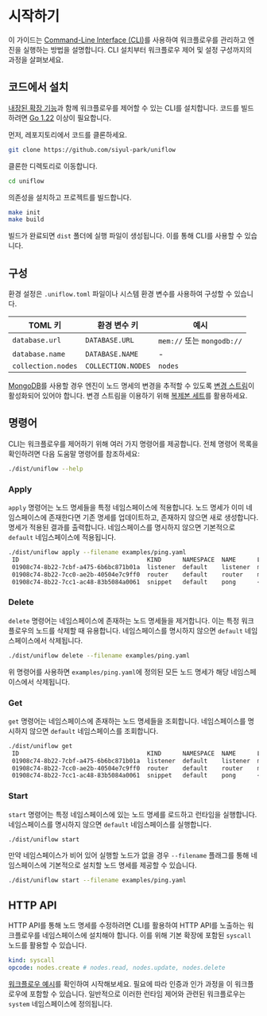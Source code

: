 # 시작하기

이 가이드는 [Command-Line Interface (CLI)](../cmd/README_kr.md)를 사용하여 워크플로우를 관리하고 엔진을 실행하는 방법을 설명합니다. CLI 설치부터 워크플로우 제어 및 설정 구성까지의 과정을 살펴보세요.

## 코드에서 설치

[내장된 확장 기능](../ext/README_kr.md)과 함께 워크플로우를 제어할 수 있는 CLI를 설치합니다. 코드를 빌드하려면 [Go 1.22](https://go.dev/doc/install) 이상이 필요합니다.

먼저, 레포지토리에서 코드를 클론하세요.

```sh
git clone https://github.com/siyul-park/uniflow
```

클론한 디렉토리로 이동합니다.

```sh
cd uniflow
```

의존성을 설치하고 프로젝트를 빌드합니다.

```sh
make init
make build
```

빌드가 완료되면 `dist` 폴더에 실행 파일이 생성됩니다. 이를 통해 CLI를 사용할 수 있습니다.

## 구성

환경 설정은 `.uniflow.toml` 파일이나 시스템 환경 변수를 사용하여 구성할 수 있습니다.

| TOML 키            | 환경 변수 키          | 예시                       |
|--------------------|--------------------|---------------------------|
| `database.url`     | `DATABASE.URL`     | `mem://` 또는 `mongodb://` |
| `database.name`    | `DATABASE.NAME`    | -                         |
| `collection.nodes` | `COLLECTION.NODES` | `nodes`                   |

[MongoDB](https://www.mongodb.com/)를 사용할 경우 엔진이 노드 명세의 변경을 추적할 수 있도록 [변경 스트림](https://www.mongodb.com/docs/manual/changeStreams/)이 활성화되어 있어야 합니다. 변경 스트림을 이용하기 위해 [복제본 세트](https://www.mongodb.com/ko-kr/docs/manual/replication/#std-label-replication)를 활용하세요.

## 명령어

CLI는 워크플로우를 제어하기 위해 여러 가지 명령어를 제공합니다. 전체 명령어 목록을 확인하려면 다음 도움말 명령어를 참조하세요:

```sh
./dist/uniflow --help
```

### Apply

`apply` 명령어는 노드 명세들을 특정 네임스페이스에 적용합니다. 노드 명세가 이미 네임스페이스에 존재한다면 기존 명세를 업데이트하고, 존재하지 않으면 새로 생성합니다. 명세가 적용된 결과를 출력합니다. 네임스페이스를 명시하지 않으면 기본적으로 `default` 네임스페이스에 적용됩니다.

```sh
./dist/uniflow apply --filename examples/ping.yaml
 ID                                    KIND      NAMESPACE  NAME      LINKS                                
 01908c74-8b22-7cbf-a475-6b6bc871b01a  listener  default    listener  map[out:[map[name:router port:in]]]  
 01908c74-8b22-7cc0-ae2b-40504e7c9ff0  router    default    router    map[out[0]:[map[name:pong port:in]]] 
 01908c74-8b22-7cc1-ac48-83b5084a0061  snippet   default    pong      <nil>                                
```

### Delete

`delete` 명령어는 네임스페이스에 존재하는 노드 명세들을 제거합니다. 이는 특정 워크플로우의 노드를 삭제할 때 유용합니다. 네임스페이스를 명시하지 않으면 `default` 네임스페이스에서 삭제됩니다.

```sh
./dist/uniflow delete --filename examples/ping.yaml
```

위 명령어를 사용하면 `examples/ping.yaml`에 정의된 모든 노드 명세가 해당 네임스페이스에서 삭제됩니다.

### Get

`get` 명령어는 네임스페이스에 존재하는 노드 명세들을 조회합니다. 네임스페이스를 명시하지 않으면 `default` 네임스페이스를 조회합니다.

```sh
./dist/uniflow get
 ID                                    KIND      NAMESPACE  NAME      LINKS                                
 01908c74-8b22-7cbf-a475-6b6bc871b01a  listener  default    listener  map[out:[map[name:router port:in]]]  
 01908c74-8b22-7cc0-ae2b-40504e7c9ff0  router    default    router    map[out[0]:[map[name:pong port:in]]] 
 01908c74-8b22-7cc1-ac48-83b5084a0061  snippet   default    pong      <nil>                                
```

### Start

`start` 명령어는 특정 네임스페이스에 있는 노드 명세를 로드하고 런타임을 실행합니다. 네임스페이스를 명시하지 않으면 `default` 네임스페이스를 실행합니다.

```sh
./dist/uniflow start                  
```

만약 네임스페이스가 비어 있어 실행할 노드가 없을 경우 `--filename` 플래그를 통해 네임스페이스에 기본적으로 설치할 노드 명세를 제공할 수 있습니다.

```sh
./dist/uniflow start --filename examples/ping.yaml
```

## HTTP API

HTTP API를 통해 노드 명세를 수정하려면 CLI를 활용하여 HTTP API를 노출하는 워크플로우를 네임스페이스에 설치해야 합니다. 이를 위해 기본 확장에 포함된 `syscall` 노드를 활용할 수 있습니다.

```yaml
kind: syscall
opcode: nodes.create # nodes.read, nodes.update, nodes.delete
```

[워크플로우 예시](../examples/crud.yaml)를 확인하여 시작해보세요. 필요에 따라 인증과 인가 과정을 이 워크플로우에 포함할 수 있습니다. 일반적으로 이러한 런타임 제어와 관련된 워크플로우는 `system` 네임스페이스에 정의됩니다.